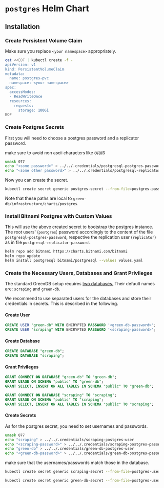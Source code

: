 # `postgres` Helm Chart

## Installation

### Create Persistent Volume Claim

Make sure you replace `<your namespace>` appropriately.

```bash
cat <<EOF | kubectl create -f -
apiVersion: v1
kind: PersistentVolumeClaim
metadata:
  name: postgres-pvc
  namespace: <your namespace>
spec:
  accessModes:
  - ReadWriteOnce
  resources:
    requests:
      storage: 100Gi
EOF
```

### Create Postgres Secrets

First you will need to choose a postgres password and a replicator password.

make sure to avoid non ascii characters like ö/ä/ß

```bash
umask 077
echo "<some password>" > ../../.credentials/postgresql-postgres-password
echo "<some other password>" > ../../.credentials/postgresql-replicator-password
```

Now you can create the secret.
```bash
kubectl create secret generic postgres-secret --from-file=postgres-password=../../.credentials/postgresql-postgres-password --from-file=replicator-password=../../.credentials/postgresql-replicator-password
```
Note that these paths are local to ``green-db/infrastructure/charts/postgres``.


### Install Bitnami Postgres with Custom Values

This will use the above created secret to bootstrap the postgres instance. The root users' (`postgres`) password accordingly to the content of the file `postgresql-postgres-password`, respective the replication user (`replicator`) as in file `postgresql-replicator-password`.

```bash
helm repo add bitnami https://charts.bitnami.com/bitnami
helm repo update
helm install postgresql bitnami/postgresql --values values.yaml
```

### Create the Necessary Users, Databases and Grant Privileges

The standard GreenDB setup requires [two databases.](../../../core/core/constants.py) Their default names are: `scraping` and `green-db`.

We recommend to use separated users for the databases and store their credentials in secrets. This is described in the following.


#### Create User

```sql
CREATE USER "green-db" WITH ENCRYPTED PASSWORD '<green-db-password>';
CREATE USER "scraping" WITH ENCRYPTED PASSWORD '<scraping-password>';
```

#### Create Database

```sql
CREATE DATABASE "green-db";
CREATE DATABASE "scraping";
```


#### Grant Privileges

```sql
GRANT CONNECT ON DATABASE "green-db" TO "green-db";
GRANT USAGE ON SCHEMA "public" TO "green-db";
GRANT SELECT, INSERT ON ALL TABLES IN SCHEMA "public" TO "green-db";

GRANT CONNECT ON DATABASE "scraping" TO "scraping";
GRANT USAGE ON SCHEMA "public" TO "scraping";
GRANT SELECT, INSERT ON ALL TABLES IN SCHEMA "public" TO "scraping";
```


#### Create Secrets

As for the postgres secret, you need to set usernames and passwords.

```bash
umask 077
echo "scraping" > ../../.credentials/scraping-postgres-user
echo "<scraping-password>" > ../../.credentials/scraping-postgres-password
echo "green-db" > ../../.credentials/green-db-postgres-user
echo "<green-db-password>" > ../../.credentials/green-db-postgres-password
```

make sure that the usernames/passwords match those in the database.

```bash
kubectl create secret generic scraping-secret --from-file=postgres-user=../../.credentials/scraping-postgres-user --from-file=postgres-password=../../.credentials/scraping-postgres-password
```

```bash
kubectl create secret generic green-db-secret --from-file=postgres-user=../../.credentials/green-db-postgres-user --from-file=postgres-password=../../.credentials/green-db-postgres-password
```
